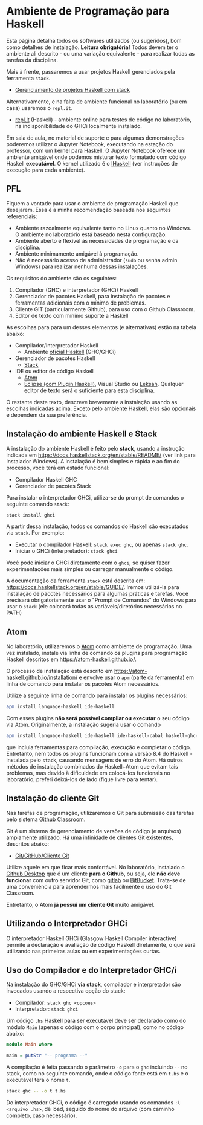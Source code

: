 # Ambiente de Programação para Haskell

Esta página detalha todos os softwares utilizados (ou sugeridos), bom como detalhes de instalação. **Leitura obrigatória!** Todos devem ter o ambiente ali descrito - ou uma variação equivalente - para realizar todas as tarefas da disciplina.

Mais à frente, passaremos a usar projetos Haskell gerenciados pela ferramenta `stack`.

* [Gerenciamento de projetos Haskell com stack](projeto-stack.md)

Alternativamente, e na falta de ambiente funcional no laboratório (ou em casa) usaremos o `repl.it`.

* [repl.it](https://repl.it/languages/haskell) (Haskell) - ambiente online para testes de código no laboratório, na indisponibilidade do GHCi localmente instalado.

Em sala de aula, no material de suporte e para algumas demonstrações poderemos utilizar o Jupyter Notebook, executando na estação do professor, com um kernel para Haskell. O Jupyter Notebook oferece um ambiente amigável onde podemos misturar texto formatado com código Haskell **executável**. O kernel utilizado é o [IHaskell](https://github.com/IHaskell/IHaskell) (ver instruções de execução para cada ambiente). 



## PFL

Fiquem a vontade para usar o ambiente de programação Haskell que desejarem. Essa é a minha recomendação baseada nos seguintes referenciais: 

* Ambiente razoalmente equivalente tanto no Linux quanto no Windows. O ambiente no laboratório está baseado nesta configuração.
* Ambiente aberto e flexível às necessidades de programação e da disciplina. 
* Ambiente minimamente amigável à programação.
* Não é necessário acesso de administrador (`sudo` ou senha admin Windows) para realizar nenhuma dessas instalações.

Os requisitos do ambiente são os seguintes:

1. Compilador (GHC) e interpretador (GHCi) Haskell
2. Gerenciador de pacotes Haskell, para instalação de pacotes e ferramentas adicionais com o mínimo de problemas.
3. Cliente GIT (particularmente Github), para uso com o Github Classroom.
4. Editor de texto com mínimo suporte a Haskell

As escolhas para para um desses elementos (e alternativas) estão na tabela abaixo:

* Compilador/Interpretador Haskell
  * Ambiente [oficial Haskell](https://www.haskell.org/downloads) (GHC/GHCi)
* Gerenciador de pacotes Haskell
  * [Stack](https://docs.haskellstack.org/)
* IDE ou editor de código Haskell 
  * [Atom](https://atom.io)
  * [Eclipse (com Plugin Haskell)](https://wiki.haskell.org/IDEs#Open_Source), Visual Studio ou [Leksah](https://wiki.haskell.org/IDEs#Leksah). Qualquer editor de texto será o suficiente para esta disciplina.

O restante deste texto, descreve brevemente a instalação usando as escolhas indicadas acima. Exceto pelo ambiente Haskell, elas são opcionais e dependem da sua preferência. 

## Instalação do ambiente Haskell e Stack

A instalação do ambiente Haskell é feito pelo **stack**, usando a instrução indicada em <https://docs.haskellstack.org/en/stable/README/> (ver link para Instalador Windows). A instalação é bem simples e rápida e ao fim do processo, você terá em estado funcional:

* Compilador Haskell GHC
* Gerenciador de pacotes Stack

Para instalar o interpretador GHCi, utiliza-se do prompt de comandos o seguinte comando `stack`:

```bash
stack install ghci
```

A partir dessa instalação, todos os comandos do Haskell são executados via `stack`. Por exemplo:

* [Executar](https://docs.haskellstack.org/en/stable/GUIDE/#ghcrunghc) o compilador Haskell: `stack exec ghc`, ou apenas `stack ghc`.
* Iniciar o GHCi (interpretador): `stack ghci`

Você pode iniciar o GHCi diretamente com o `ghci`, se quiser fazer experimentações mais simples ou carregar manualmente o código.

A documentação da ferramenta `stack` está descrita em: <https://docs.haskellstack.org/en/stable/GUIDE/>. Iremos utilizá-la para instalação de pacotes necessários para algumas práticas e tarefas. Você precisará obrigatoriamente usar o "Prompt de Comandos" do Windows para usar o `stack` (ele colocará todas as variáveis/diretórios necessários no PATH)


## Atom

No laboratório, utilizaremos o [Atom](https://atom.io/) como ambiente de programação. Uma vez instalado, instale via linha de comando os plugins para programação Haskell descritos em <https://atom-haskell.github.io/>.

O processo de instalação está descrito em <https://atom-haskell.github.io/installation/> e envolve usar o `apm` (parte da ferramenta) em linha de comando para instalar os pacotes Atom necessários.

Utilize a seguinte linha de comando para instalar os plugins necessários:

```bash
apm install language-haskell ide-haskell
```

Com esses plugins **não será possível compilar ou executar** o seu código via Atom. Originalmente, a instalação sugeria usar o comando

```bash
apm install language-haskell ide-haskell ide-haskell-cabal haskell-ghc-mod autocomplete-haskell
```

que incluia ferramentas para compilação, execução e completar o código. Entretanto, nem todos os plugins funcionam com a versão 8.4 do Haskell - instalada pelo `stack`, causando mensagens de erro do Atom. Há outros métodos de instalação combinados do Haskell+Atom que evitam tais problemas, mas devido à dificuldade em colocá-los funcionais no laboratório, preferi deixá-los de lado (fique livre para tentar). 


## Instalação do cliente Git 

Nas tarefas de programação, utilizaremos o Git para submissão das tarefas pelo sistema [Github Classroom](http://classroom.github.com/).

Git é um sistema de gerenciamento de versões de código (e arquivos) amplamente utilizado. Há uma infinidade de clientes Git existentes, descritos abaixo:

* [Git/GitHub/Cliente Git](https://git-scm.com/download/gui/windows)

Utilize aquele em que ficar mais confortável. No laboratório, instalado o [Github Desktop](https://desktop.github.com/) que é um cliente **para o Github**, ou seja, ele **não deve funcionar** com outro servidor Git, como [gitlab](https://www.gitlab.com) ou [BitBucket](https://www.bitbucket.org). Trata-se de uma conveniência para aprendermos mais facilmente o uso do Git Classroom.

Entretanto, o Atom **já possui um cliente Git** muito amigável.

## Utilizando o Interpretador GHCi

O interpretador Haskell GHCi (Glasgow Haskell Compiler interactive) permite a declaração e avaliação de código Haskell diretamente, o que será utilizando nas primeiras aulas ou em experimentações curtas.


## Uso do Compilador e do Interpretador GHC/i

Na instalação do GHC/GHCi **via stack**, compilador e interpretador são invocados usando a respectiva opção do stack:

* Compilador: `stack ghc <opcoes>`
* Interpretador: `stack ghci`

Um código `.hs` Haskell para ser executável deve ser declarado como do módulo `Main` (apenas o código com o corpo principal), como no código abaixo:

```haskell
module Main where

main = putStr "-- programa --"
```

A compilação é feita passando o parâmetro `-o` para o `ghc` incluindo `--` no stack, como no seguinte comando, onde o código fonte está em `t.hs` e o executável terá o nome `t`.

```bash
stack ghc -- -o t t.hs
```
Do interpretador GHCi, o código é carregado usando os comandos `:l <arquivo .hs>`, dê load, seguido do nome do arquivo (com caminho completo, caso necessário). 
